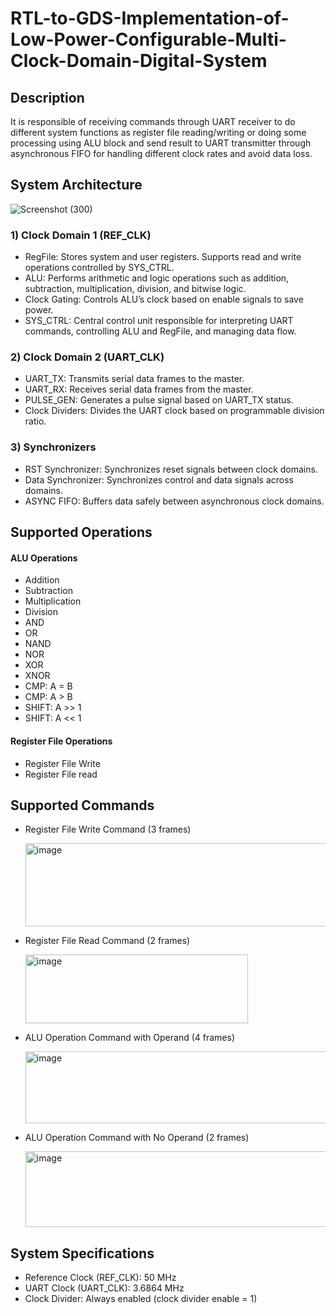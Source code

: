 # RTL-to-GDS-Implementation-of-Low-Power-Configurable-Multi-Clock-Domain-Digital-System
## Description
It is responsible of receiving commands through UART receiver to do different system functions as register file reading/writing or doing some processing using ALU block and send result to UART transmitter through asynchronous FIFO for handling different clock rates and avoid data loss.

## System Architecture
![Screenshot (300)](https://github.com/user-attachments/assets/3581d884-b717-4090-86b1-6e01376d9d8f)

### 1) Clock Domain 1 (REF_CLK)
- RegFile: Stores system and user registers. Supports read and write operations controlled by SYS_CTRL.
- ALU: Performs arithmetic and logic operations such as addition, subtraction, multiplication, division, and bitwise logic.
- Clock Gating: Controls ALU’s clock based on enable signals to save power.
- SYS_CTRL: Central control unit responsible for interpreting UART commands, controlling ALU and RegFile, and managing data flow.

### 2) Clock Domain 2 (UART_CLK)
- UART_TX: Transmits serial data frames to the master.
- UART_RX: Receives serial data frames from the master.
- PULSE_GEN: Generates a pulse signal based on UART_TX status.
- Clock Dividers: Divides the UART clock based on programmable division ratio.

### 3) Synchronizers
- RST Synchronizer: Synchronizes reset signals between clock domains.
- Data Synchronizer: Synchronizes control and data signals across domains.
- ASYNC FIFO: Buffers data safely between asynchronous clock domains.

## Supported Operations
#### ALU Operations
- Addition
- Subtraction
- Multiplication 
- Division
- AND
- OR
- NAND
- NOR
- XOR
- XNOR
- CMP: A = B
- CMP: A > B
- SHIFT: A >> 1
- SHIFT: A << 1

#### Register File Operations
- Register File Write
- Register File read
     
## Supported Commands
- Register File Write Command (3 frames)

  <img width="538" height="133" alt="image" src="https://github.com/user-attachments/assets/06ae16ca-1b59-43bc-98a2-fcf2ec03f295" />
  
- Register File Read Command (2 frames)

  <img width="356" height="110" alt="image" src="https://github.com/user-attachments/assets/9c3efc98-7f44-459c-bbb1-8884f6a44c54" />

- ALU Operation Command with Operand (4 frames)

  <img width="731" height="115" alt="image" src="https://github.com/user-attachments/assets/dce32a6d-fada-439b-ba68-180df2d63243" />

- ALU Operation Command with No Operand (2 frames)

  <img width="493" height="121" alt="image" src="https://github.com/user-attachments/assets/cec91a2a-28dd-45e9-b424-b968c105da21" />


## System Specifications
- Reference Clock (REF_CLK): 50 MHz
- UART Clock (UART_CLK): 3.6864 MHz
- Clock Divider: Always enabled (clock divider enable = 1)
     
    



      



     
        
     
     
     
     

     
